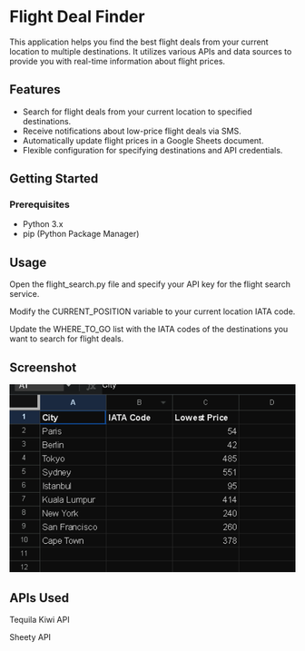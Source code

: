 # Flight Deal Finder

This application helps you find the best flight deals from your current location to multiple destinations. It utilizes various APIs and data sources to provide you with real-time information about flight prices.



## Features

- Search for flight deals from your current location to specified destinations.
- Receive notifications about low-price flight deals via SMS.
- Automatically update flight prices in a Google Sheets document.
- Flexible configuration for specifying destinations and API credentials.

## Getting Started


### Prerequisites

- Python 3.x
- pip (Python Package Manager)

## Usage

Open the flight_search.py file and specify your API key for the flight search service.

Modify the CURRENT_POSITION variable to your current location IATA code.

Update the WHERE_TO_GO list with the IATA codes of the destinations you want to search for flight deals.

## Screenshot

![Screenshot](screen.png)

## APIs Used

Tequila Kiwi API

Sheety API
